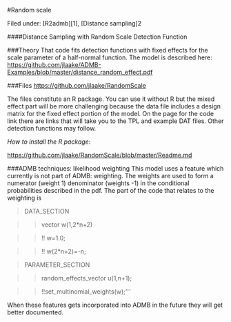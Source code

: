 #Random scale

Filed under: [R2admb][1], [Distance sampling]2

####Distance Sampling with Random Scale Detection Function

###Theory
That code fits detection functions with fixed effects for the scale parameter of  a half-normal function. The model is described here: https://github.com/jlaake/ADMB-Examples/blob/master/distance_random_effect.pdf

 

###Files
https://github.com/jlaake/RandomScale 

The files constitute an R package. You can use it without R but the mixed effect part will be more challenging because the data file includes a design matrix for the fixed effect portion of the model. On the page for the code link there are links that will take you to the TPL and example DAT files. Other detection functions may follow.

 

_How to install the R package_:

 https://github.com/jlaake/RandomScale/blob/master/Readme.md

 

###ADMB techniques: likelihood weighting
This model uses a feature which currently is not part of ADMB: weighting. The weights are used to form a numerator (weight 1) denominator (weights -1) in the conditional probabilities described in the pdf. The part of the code that relates to the weighting is 

>DATA_SECTION

>>   vector w(1,2*n+2)

>>   !! w=1.0;

>>   !! w(2*n+2)=-n;

 

>PARAMETER_SECTION 

>>   random_effects_vector u(1,n+1);

>>   !!set_multinomial_weights(w);'''

When these features gets incorporated into ADMB in the future they will get better documented.

